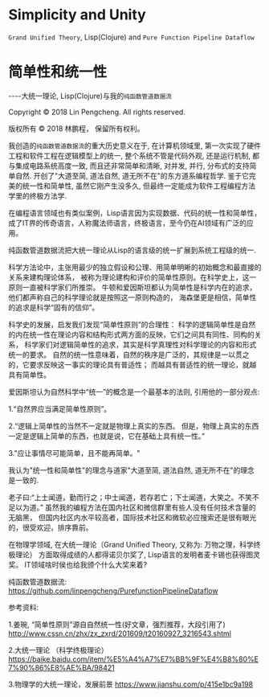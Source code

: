 # Simplicity and Unity
`Grand Unified Theory`, Lisp(Clojure) and `Pure Function Pipeline Dataflow`

# 简单性和统一性
----大统一理论, Lisp(Clojure)与我的`纯函数管道数据流`

Copyright © 2018 Lin Pengcheng. All rights reserved.

版权所有 © 2018 林鹏程， 保留所有权利。

我创造的`纯函数管道数据流`的重大历史意义在于, 在计算机领域里, 第一次实现了硬件工程和软件工程在逻辑模型上的统一, 
整个系统不管是代码外观, 还是运行机制, 都与集成电路系统高度一致, 而且还非常简单和清晰, 
对并发, 并行, 分布式的支持简单自然. 开创了"大道至简, 道法自然, 道无所不在"的东方道系编程哲学. 
鉴于它完美的统一性和简单性, 虽然它刚产生没多久, 但最终一定能成为软件工程编程方法学里的终极方法学.

在编程语言领域也有类似案例，Lisp语言因为实现数据、代码的统一性和简单性，
成了IT界的传奇语言，人称魔法师语言，终极语言，至今仍在AI领域有广泛的应用。

纯函数管道数据流把大统一理论从Lisp的语言级的统一扩展到系统工程级的统一.

科学方法论中，主张用最少的独立假设和公理、用简单明晰的初始概念和最直接的关系来建构理论体系，
被称为理论建构和评价的简单性原则。在科学史上，这一原则一直被科学家们所推崇。
牛顿和爱因斯坦都认为简单性是科学内在的追求，他们都声称自己的科学理论就是按照这一原则构造的，
海森堡更是相信，简单性的追求是科学“固有的信仰”。

科学史的发展，启发我们发现“简单性原则”的合理性：
科学的逻辑简单性是自然的内在统一性在理论内容和结构形式两方面的反映，它们之间具有同性、同构的关系，
科学家们对逻辑简单性的追求，其实是科学真理性对科学理论的内容和形式统一的要求。
自然的统一性意味着，自然的秩序是广泛的，其规律是一以贯之的，它要求反映这一事实的理论具有普适性；
而越具有普适性的统一理论，就越具有简单性。

爱因斯坦认为自然科学中“统一”的概念是一个最基本的法则, 引用他的一部分观点:

1.“自然界应当满足简单性原则”。

2.“逻辑上简单性的当然不一定就是物理上真实的东西。
但是，物理上真实的东西一定是逻辑上简单的东西，也就是说，它在基础上具有统一性。”

3."应让事情尽可能简单，且不能再简单。"

 我认为"统一性和简单性"的理念与道家"大道至简, 道法自然, 道无所不在"的理念是一致的.
 
 老子曰:“上士闻道，勤而行之；中士闻道，若存若亡；下士闻道，大笑之。不笑不足以为道。” 
 虽然我的编程方法在国内社区和微信群里有些人没有任何技术含量的无脑黑，
 但国内社区内水平较高者，国际技术社区和微软必应搜索还是很有眼光的，很受欢迎，排序靠前。

在物理学领域, 在大统一理论（Grand Unified Theory, 又称为: 万物之理，科学终极理论）
方面取得成绩的人都得诺贝尔奖了, Lisp语言的发明者麦卡锡也获得图灵奖。
IT领域啥时侯也给我颁个什么大奖来着?

纯函数管道数据流: https://github.com/linpengcheng/PurefunctionPipelineDataflow

参考资料:

1.姜琬, “简单性原则”源自自然统一性(好文章，强烈推荐，大段引用了)
http://www.cssn.cn/zhx/zx_zxrd/201609/t20160927_3216543.shtml

2.大统一理论 （科学终极理论）
https://baike.baidu.com/item/%E5%A4%A7%E7%BB%9F%E4%B8%80%E7%90%86%E8%AE%BA/98421

3.物理学的大统一理论，发展前景
https://www.jianshu.com/p/415e1bc9a198
